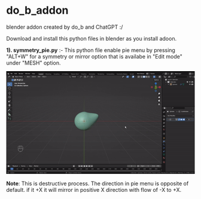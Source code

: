 # do_b_addon
blender addon created by do_b and ChatGPT :/


Download and install this python files in blender as you install adoon.

**1). symmetry_pie.py** :-  This python file enable pie menu by pressing "ALT+W" for a symmetry or mirror option that is availabe in "Edit mode" under "MESH" option.

![This is an image](/gifs/s1.gif)

**Note**: This is destructive process.
          The direction in pie menu is opposite of default. if it +X it will mirror in positive X direction with flow of -X to +X.
                           
